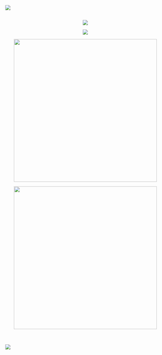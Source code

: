 
<img src="https://user-images.githubusercontent.com/73097560/115834477-dbab4500-a447-11eb-908a-139a6edaec5c.gif"><br><br>

<p align="center">
  <a>
    <img src="https://readme-typing-svg.demolab.com?font=Fira+Code&pause=1000&center=true&repeat=false&width=435&lines=Hello%2C+my+name+is+Astro">
  </a>
</p>

<p align="center">
  <a href="">
    <img src="https://wakatime.com/share/@SoCallMeAstro/b707e61d-fdd7-4538-a2cf-45aadbae353b.svg">
  </a>
</p>

<div align="center">
  <a href="https://ko-fi.com/socallmeastro">
    <img src="https://github-readme-stats.vercel.app/api?username=SoCallMeAstro&include_all_commits=true&count_private=true&show_icons=true&theme=transparent" width="450"/>
  </a>
</div>

<p align="center"><img src="https://github-readme-streak-stats.herokuapp.com/?user=SoCallMeAstro&theme=transparent" width="450"/></p>

<br><br><img src="https://user-images.githubusercontent.com/73097560/115834477-dbab4500-a447-11eb-908a-139a6edaec5c.gif"><br><br>
